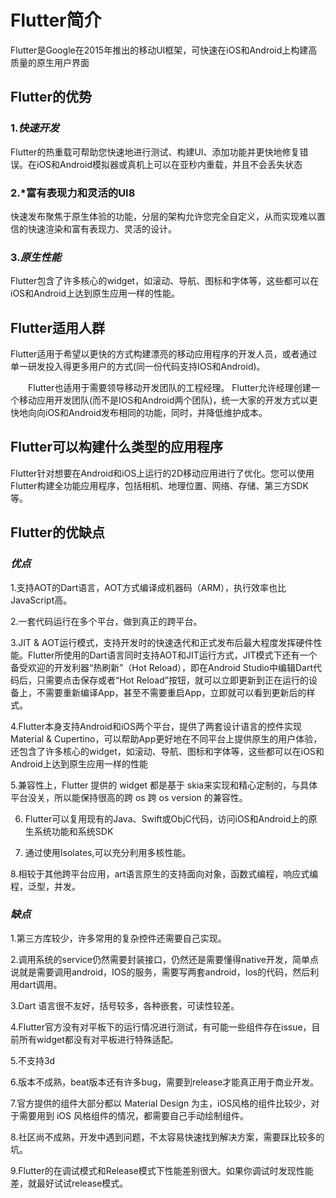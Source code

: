 # **Flutter简介**

Flutter是Google在2015年推出的移动UI框架，可快速在iOS和Android上构建高质量的原生用户界面

## **Flutter的优势**
### 1.*快速开发*
Flutter的热重载可帮助您快速地进行测试、构建UI、添加功能并更快地修复错误。在iOS和Android模拟器或真机上可以在亚秒内重载，并且不会丢失状态 
### 2.*富有表现力和灵活的UI8
快速发布聚焦于原生体验的功能，分层的架构允许您完全自定义，从而实现难以置信的快速渲染和富有表现力、灵活的设计。
### 3.*原生性能*
Flutter包含了许多核心的widget，如滚动、导航、图标和字体等，这些都可以在iOS和Android上达到原生应用一样的性能。
## **Flutter适用人群**
Flutter适用于希望以更快的方式构建漂亮的移动应用程序的开发人员，或者通过单一研发投入得更多用户的方式(同一份代码支持IOS和Android)。

  Flutter也适用于需要领导移动开发团队的工程经理。 Flutter允许经理创建一个移动应用开发团队(而不是IOS和Android两个团队)，统一大家的开发方式以更快地向向iOS和Android发布相同的功能，同时，并降低维护成本。
 
## **Flutter可以构建什么类型的应用程序**
Flutter针对想要在Android和iOS上运行的2D移动应用进行了优化。您可以使用Flutter构建全功能应用程序，包括相机、地理位置、网络、存储、第三方SDK等。

## **Flutter的优缺点**
### ***优点***
1.支持AOT的Dart语言，AOT方式编译成机器码（ARM），执行效率也比JavaScript高。

2.一套代码运行在多个平台，做到真正的跨平台。

3.JIT & AOT运行模式，支持开发时的快速迭代和正式发布后最大程度发挥硬件性能。Flutter所使用的Dart语言同时支持AOT和JIT运行方式，JIT模式下还有一个备受欢迎的开发利器“热刷新”（Hot Reload），即在Android Studio中编辑Dart代码后，只需要点击保存或者“Hot Reload”按钮，就可以立即更新到正在运行的设备上，不需要重新编译App，甚至不需要重启App，立即就可以看到更新后的样式。

4.Flutter本身支持Android和iOS两个平台，提供了两套设计语言的控件实现Material & Cupertino，可以帮助App更好地在不同平台上提供原生的用户体验，还包含了许多核心的widget，如滚动、导航、图标和字体等，这些都可以在iOS和Android上达到原生应用一样的性能

5.兼容性上，Flutter 提供的 widget 都是基于 skia来实现和精心定制的，与具体平台没关，所以能保持很高的跨 os 跨 os version 的兼容性。

6. Flutter可以复用现有的Java、Swift或ObjC代码，访问iOS和Android上的原生系统功能和系统SDK

7. 通过使用Isolates,可以充分利用多核性能。

8.相较于其他跨平台应用，art语言原生的支持面向对象，函数式编程，响应式编程，泛型，并发。
### ***缺点***
1.第三方库较少，许多常用的复杂控件还需要自己实现。

2.调用系统的service仍然需要封装接口，仍然还是需要懂得native开发，简单点说就是需要调用android，IOS的服务，需要写两套android，Ios的代码，然后利用dart调用。

3.Dart 语言很不友好，括号较多，各种嵌套，可读性较差。

4.Flutter官方没有对平板下的运行情况进行测试，有可能一些组件存在issue，目前所有widget都没有对平板进行特殊适配。

5.不支持3d

6.版本不成熟，beat版本还有许多bug，需要到release才能真正用于商业开发。

7.官方提供的组件大部分都以 Material Design 为主，iOS风格的组件比较少，对于需要用到 iOS 风格组件的情况，都需要自己手动绘制组件。

8.社区尚不成熟，开发中遇到问题，不太容易快速找到解决方案，需要踩比较多的坑。

9.Flutter的在调试模式和Release模式下性能差别很大。如果你调试时发现性能差，就最好试试release模式。

